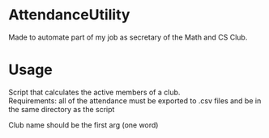 # AttendanceUtility
Made to automate part of my job as secretary of the Math and CS Club.

# Usage

Script that calculates the active members of a club.                                                          
Requirements: all of the attendance must be exported to .csv files and be in the same directory as the script 

Club name should be the first arg (one word)   
